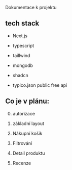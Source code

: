 Dokumentace k projektu

## tech stack

- Next.js
- typescript
- taillwind
- mongodb
- shadcn

- typico.json public free api

## Co je v plánu:

0. autorizace

1. základní layout
2. Nákupní košík
3. Filtrování
4. Detail produktu
5. Recenze
